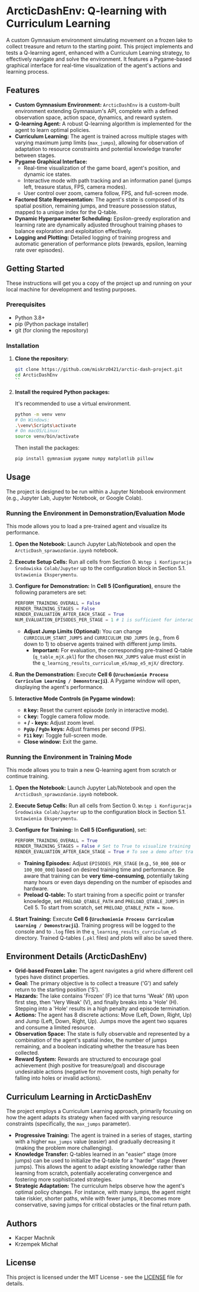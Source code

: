# ArcticDashEnv: Q-learning with Curriculum Learning

A custom Gymnasium environment simulating movement on a frozen lake to collect treasure and return to the starting point. This project implements and tests a Q-learning agent, enhanced with a Curriculum Learning strategy, to effectively navigate and solve the environment. It features a Pygame-based graphical interface for real-time visualization of the agent's actions and learning process.

## Features

*   **Custom Gymnasium Environment:** `ArcticDashEnv` is a custom-built environment extending Gymnasium's API, complete with a defined observation space, action space, dynamics, and reward system.
*   **Q-learning Agent:** A robust Q-learning algorithm is implemented for the agent to learn optimal policies.
*   **Curriculum Learning:** The agent is trained across multiple stages with varying maximum jump limits (`max_jumps`), allowing for observation of adaptation to resource constraints and potential knowledge transfer between stages.
*   **Pygame Graphical Interface:**
    *   Real-time visualization of the game board, agent's position, and dynamic ice states.
    *   Interactive mode with path tracking and an information panel (jumps left, treasure status, FPS, camera modes).
    *   User control over zoom, camera follow, FPS, and full-screen mode.
*   **Factored State Representation:** The agent's state is composed of its spatial position, remaining jumps, and treasure possession status, mapped to a unique index for the Q-table.
*   **Dynamic Hyperparameter Scheduling:** Epsilon-greedy exploration and learning rate are dynamically adjusted throughout training phases to balance exploration and exploitation effectively.
*   **Logging and Plotting:** Detailed logging of training progress and automatic generation of performance plots (rewards, epsilon, learning rate over episodes).

## Getting Started

These instructions will get you a copy of the project up and running on your local machine for development and testing purposes.

### Prerequisites

*   Python 3.8+
*   pip (Python package installer)
*   git (for cloning the repository)

### Installation

1.  **Clone the repository:**

    ```bash
    git clone https://github.com/miskrz0421/arctic-dash-project.git
    cd ArcticDashEnv
    ``

2.  **Install the required Python packages:**

    It's recommended to use a virtual environment.

    ```bash
    python -m venv venv
    # On Windows:
    .\venv\Scripts\activate
    # On macOS/Linux:
    source venv/bin/activate
    ```
    
    Then install the packages:

    ```bash
    pip install gymnasium pygame numpy matplotlib pillow
    ```

## Usage

The project is designed to be run within a Jupyter Notebook environment (e.g., Jupyter Lab, Jupyter Notebook, or Google Colab).

### Running the Environment in Demonstration/Evaluation Mode

This mode allows you to load a pre-trained agent and visualize its performance.

1.  **Open the Notebook:**
    Launch Jupyter Lab/Notebook and open the `ArcticDash_sprawozdanie.ipynb` notebook.

2.  **Execute Setup Cells:**
    Run all cells from Section 0. `Wstęp i Konfiguracja Środowiska Colab/Jupyter` up to the configuration block in Section 5.1. `Ustawienia Eksperymentu`.

3.  **Configure for Demonstration:**
    In **Cell 5 (Configuration)**, ensure the following parameters are set:
    ```python
    PERFORM_TRAINING_OVERALL = False
    RENDER_TRAINING_STAGES = False
    RENDER_EVALUATION_AFTER_EACH_STAGE = True
    NUM_EVALUATION_EPISODES_PER_STAGE = 1 # 1 is sufficient for interactive mode
    ```
    *   **Adjust Jump Limits (Optional):** You can change `CURRICULUM_START_JUMPS` and `CURRICULUM_END_JUMPS` (e.g., from 6 down to 1) to observe agents trained with different jump limits.
        *   **Important:** For evaluation, the corresponding pre-trained Q-table (`q_table_mjX.pkl`) for the chosen `MAX_JUMPS` value must exist in the `q_learning_results_curriculum_e5/map_e5_mjX/` directory.

4.  **Run the Demonstration:**
    Execute **Cell 6 (`Uruchomienie Procesu Curriculum Learning / Demonstracji`)**.
    A Pygame window will open, displaying the agent's performance.

5.  **Interactive Mode Controls (in Pygame window):**
    *   **`R` key:** Reset the current episode (only in interactive mode).
    *   **`C` key:** Toggle camera follow mode.
    *   **`+` / `-` keys:** Adjust zoom level.
    *   **`PgUp` / `PgDn` keys:** Adjust frames per second (FPS).
    *   **`F11` key:** Toggle full-screen mode.
    *   **Close window:** Exit the game.

### Running the Environment in Training Mode

This mode allows you to train a new Q-learning agent from scratch or continue training.

1.  **Open the Notebook:**
    Launch Jupyter Lab/Notebook and open the `ArcticDash_sprawozdanie.ipynb` notebook.

2.  **Execute Setup Cells:**
    Run all cells from Section 0. `Wstęp i Konfiguracja Środowiska Colab/Jupyter` up to the configuration block in Section 5.1. `Ustawienia Eksperymentu`.

3.  **Configure for Training:**
    In **Cell 5 (Configuration)**, set:
    ```python
    PERFORM_TRAINING_OVERALL = True
    RENDER_TRAINING_STAGES = False # Set to True to visualize training (may slow down significantly)
    RENDER_EVALUATION_AFTER_EACH_STAGE = True # To see a demo after training
    ```
    *   **Training Episodes:** Adjust `EPISODES_PER_STAGE` (e.g., `50_000_000` or `100_000_000`) based on desired training time and performance. Be aware that training can be **very time-consuming**, potentially taking many hours or even days depending on the number of episodes and hardware.
    *   **Preload Q-table:** To start training from a specific point or transfer knowledge, set `PRELOAD_QTABLE_PATH` and `PRELOAD_QTABLE_JUMPS` in Cell 5. To start from scratch, set `PRELOAD_QTABLE_PATH = None`.

4.  **Start Training:**
    Execute **Cell 6 (`Uruchomienie Procesu Curriculum Learning / Demonstracji`)**.
    Training progress will be logged to the console and to `.log` files in the `q_learning_results_curriculum_e5` directory. Trained Q-tables (`.pkl` files) and plots will also be saved there.

## Environment Details (ArcticDashEnv)

*   **Grid-based Frozen Lake:** The agent navigates a grid where different cell types have distinct properties.
*   **Goal:** The primary objective is to collect a treasure ('G') and safely return to the starting position ('S').
*   **Hazards:** The lake contains 'Frozen' (F) ice that turns 'Weak' (W) upon first step, then 'Very Weak' (V), and finally breaks into a 'Hole' (H). Stepping into a 'Hole' results in a high penalty and episode termination.
*   **Actions:** The agent has 8 discrete actions: Move (Left, Down, Right, Up) and Jump (Left, Down, Right, Up). Jumps move the agent two squares and consume a limited resource.
*   **Observation Space:** The state is fully observable and represented by a combination of the agent's spatial index, the number of jumps remaining, and a boolean indicating whether the treasure has been collected.
*   **Reward System:** Rewards are structured to encourage goal achievement (high positive for treasure/goal) and discourage undesirable actions (negative for movement costs, high penalty for falling into holes or invalid actions).

## Curriculum Learning in ArcticDashEnv

The project employs a Curriculum Learning approach, primarily focusing on how the agent adapts its strategy when faced with varying resource constraints (specifically, the `max_jumps` parameter).

*   **Progressive Training:** The agent is trained in a series of stages, starting with a higher `max_jumps` value (easier) and gradually decreasing it (making the problem more challenging).
*   **Knowledge Transfer:** Q-tables learned in an "easier" stage (more jumps) can be used to initialize the Q-table for a "harder" stage (fewer jumps). This allows the agent to adapt existing knowledge rather than learning from scratch, potentially accelerating convergence and fostering more sophisticated strategies.
*   **Strategic Adaptation:** The curriculum helps observe how the agent's optimal policy changes. For instance, with many jumps, the agent might take riskier, shorter paths, while with fewer jumps, it becomes more conservative, saving jumps for critical obstacles or the final return path.

## Authors

*   Kacper Machnik
*   Krzempek Michał

## License

This project is licensed under the MIT License - see the [LICENSE](LICENSE) file for details.
